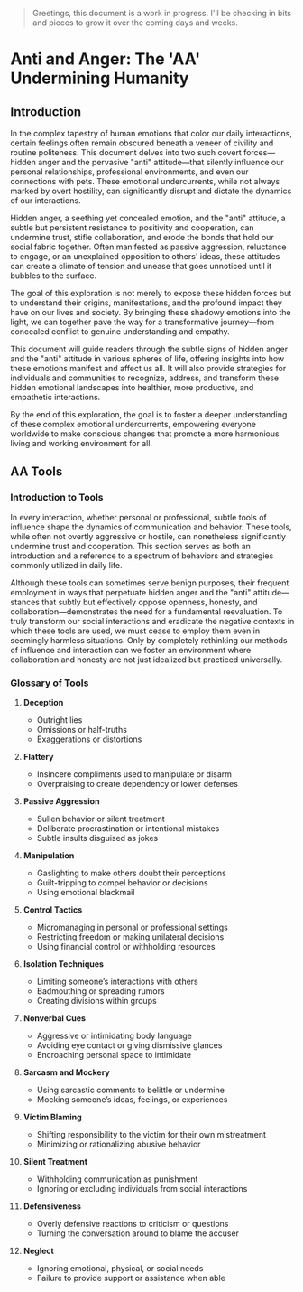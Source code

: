 > Greetings, this document is a work in progress. I'll be checking in bits and pieces to grow it over the coming days and weeks.

# Anti and Anger: The 'AA' Undermining Humanity

## Introduction
In the complex tapestry of human emotions that color our daily interactions, certain feelings often remain obscured beneath a veneer of civility and routine politeness. This document delves into two such covert forces—hidden anger and the pervasive "anti" attitude—that silently influence our personal relationships, professional environments, and even our connections with pets. These emotional undercurrents, while not always marked by overt hostility, can significantly disrupt and dictate the dynamics of our interactions.

Hidden anger, a seething yet concealed emotion, and the "anti" attitude, a subtle but persistent resistance to positivity and cooperation, can undermine trust, stifle collaboration, and erode the bonds that hold our social fabric together. Often manifested as passive aggression, reluctance to engage, or an unexplained opposition to others' ideas, these attitudes can create a climate of tension and unease that goes unnoticed until it bubbles to the surface.

The goal of this exploration is not merely to expose these hidden forces but to understand their origins, manifestations, and the profound impact they have on our lives and society. By bringing these shadowy emotions into the light, we can together pave the way for a transformative journey—from concealed conflict to genuine understanding and empathy.

This document will guide readers through the subtle signs of hidden anger and the "anti" attitude in various spheres of life, offering insights into how these emotions manifest and affect us all. It will also provide strategies for individuals and communities to recognize, address, and transform these hidden emotional landscapes into healthier, more productive, and empathetic interactions.

By the end of this exploration, the goal is to foster a deeper understanding of these complex emotional undercurrents, empowering everyone worldwide to make conscious changes that promote a more harmonious living and working environment for all.


##  AA Tools

### Introduction to Tools
In every interaction, whether personal or professional, subtle tools of influence shape the dynamics of communication and behavior. These tools, while often not overtly aggressive or hostile, can nonetheless significantly undermine trust and cooperation. This section serves as both an introduction and a reference to a spectrum of behaviors and strategies commonly utilized in daily life.

Although these tools can sometimes serve benign purposes, their frequent employment in ways that perpetuate hidden anger and the "anti" attitude—stances that subtly but effectively oppose openness, honesty, and collaboration—demonstrates the need for a fundamental reevaluation. To truly transform our social interactions and eradicate the negative contexts in which these tools are used, we must cease to employ them even in seemingly harmless situations. Only by completely rethinking our methods of influence and interaction can we foster an environment where collaboration and honesty are not just idealized but practiced universally.

### Glossary of Tools
1. **Deception**
   - Outright lies
   - Omissions or half-truths
   - Exaggerations or distortions

2. **Flattery**
   - Insincere compliments used to manipulate or disarm
   - Overpraising to create dependency or lower defenses

3. **Passive Aggression**
   - Sullen behavior or silent treatment
   - Deliberate procrastination or intentional mistakes
   - Subtle insults disguised as jokes

4. **Manipulation**
   - Gaslighting to make others doubt their perceptions
   - Guilt-tripping to compel behavior or decisions
   - Using emotional blackmail

5. **Control Tactics**
   - Micromanaging in personal or professional settings
   - Restricting freedom or making unilateral decisions
   - Using financial control or withholding resources

6. **Isolation Techniques**
   - Limiting someone’s interactions with others
   - Badmouthing or spreading rumors
   - Creating divisions within groups

7. **Nonverbal Cues**
   - Aggressive or intimidating body language
   - Avoiding eye contact or giving dismissive glances
   - Encroaching personal space to intimidate

8. **Sarcasm and Mockery**
   - Using sarcastic comments to belittle or undermine
   - Mocking someone’s ideas, feelings, or experiences

9. **Victim Blaming**
   - Shifting responsibility to the victim for their own mistreatment
   - Minimizing or rationalizing abusive behavior

10. **Silent Treatment**
    - Withholding communication as punishment
    - Ignoring or excluding individuals from social interactions

11. **Defensiveness**
    - Overly defensive reactions to criticism or questions
    - Turning the conversation around to blame the accuser

12. **Neglect**
    - Ignoring emotional, physical, or social needs
    - Failure to provide support or assistance when able
